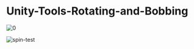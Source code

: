 # Unity-Tools-Rotating-and-Bobbing
![0](https://github.com/user-attachments/assets/4d3aa3ed-c268-47e4-93f9-b2a380fa67d2)

![spin-test](https://github.com/user-attachments/assets/e300a25b-f3ec-4eef-880e-9ac2be333287)
